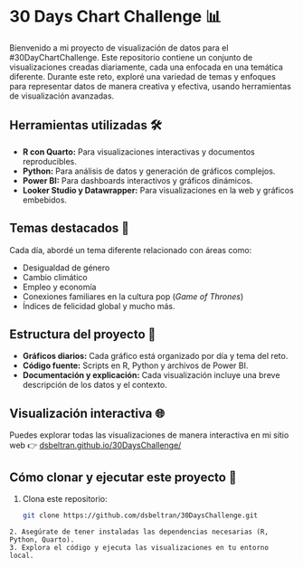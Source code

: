 # 30 Days Chart Challenge 📊

Bienvenido a mi proyecto de visualización de datos para el #30DayChartChallenge. Este repositorio contiene un conjunto de visualizaciones creadas diariamente, cada una enfocada en una temática diferente. Durante este reto, exploré una variedad de temas y enfoques para representar datos de manera creativa y efectiva, usando herramientas de visualización avanzadas.

## Herramientas utilizadas 🛠️
- **R con Quarto:** Para visualizaciones interactivas y documentos reproducibles.
- **Python:** Para análisis de datos y generación de gráficos complejos.
- **Power BI:** Para dashboards interactivos y gráficos dinámicos.
- **Looker Studio y Datawrapper:** Para visualizaciones en la web y gráficos embebidos.

## Temas destacados 🎨
Cada día, abordé un tema diferente relacionado con áreas como:
- Desigualdad de género
- Cambio climático
- Empleo y economía
- Conexiones familiares en la cultura pop (*Game of Thrones*)
- Índices de felicidad global y mucho más.

## Estructura del proyecto 📂
- **Gráficos diarios:** Cada gráfico está organizado por día y tema del reto.
- **Código fuente:** Scripts en R, Python y archivos de Power BI.
- **Documentación y explicación:** Cada visualización incluye una breve descripción de los datos y el contexto.

## Visualización interactiva 🌐
Puedes explorar todas las visualizaciones de manera interactiva en mi sitio web 👉 [dsbeltran.github.io/30DaysChallenge/](https://dsbeltran.github.io/30DaysChallenge/)

## Cómo clonar y ejecutar este proyecto 🚀
1. Clona este repositorio:
   ```bash
   git clone https://github.com/dsbeltran/30DaysChallenge.git
  ``` 
2. Asegúrate de tener instaladas las dependencias necesarias (R, Python, Quarto).
3. Explora el código y ejecuta las visualizaciones en tu entorno local.
